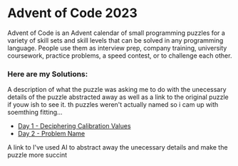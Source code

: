 # Advent of Code 2023
Advent of Code is an Advent calendar of small programming puzzles for a variety of skill sets and skill levels that can be solved in any programming language. People use them as interview prep, company training, university coursework, practice problems, a speed contest, or to challenge each other.





### Here are my Solutions:
A description of what the puzzle was asking me to do with the unecessary details of the puzzle abstracted away as well as a link to the original puzzle if youw ish to see it. th puzzles weren't actually named so i cam up with soemthing fitting...
- [Day 1 -  Deciphering Calibration Values](https://github.com/codehath/advent-of-code-2023/tree/main/day-1)
- [Day 2 - Problem Name](https://github.com/codehath/advent-of-code-2023/tree/main/day-2)



A link to 
I've used AI to abstract away the unecessary details and make the puzzle more succint